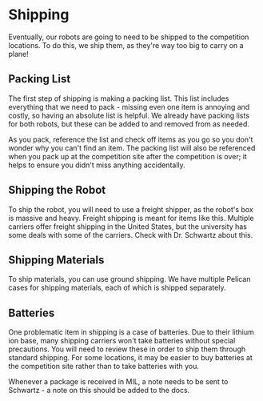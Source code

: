 # Shipping

Eventually, our robots are going to need to be shipped to the competition locations.
To do this, we ship them, as they're way too big to carry on a plane!

## Packing List

The first step of shipping is making a packing list. This list includes everything
that we need to pack - missing even one item is annoying and costly, so having
an absolute list is helpful. We already have packing lists for both robots, but
these can be added to and removed from as needed.

As you pack, reference the list and check off items as you go so you don't wonder
why you can't find an item. The packing list will also be referenced when you
pack up at the competition site after the competition is over; it helps to ensure
you didn't miss anything accidentally.

## Shipping the Robot

To ship the robot, you will need to use a freight shipper, as the robot's box
is massive and heavy. Freight shipping is meant for items like this. Multiple
carriers offer freight shipping in the United States, but the university has some
deals with some of the carriers. Check with Dr. Schwartz about this.

## Shipping Materials

To ship materials, you can use ground shipping. We have multiple Pelican cases
for shipping materials, each of which is shipped separately.

## Batteries

One problematic item in shipping is a case of batteries. Due to their lithium
ion base, many shipping carriers won't take batteries without special precautions.
You will need to review these in order to ship them through standard shipping.
For some locations, it may be easier to buy batteries at the competition site
rather than to take batteries with you.

Whenever a package is received in MIL, a note needs to be sent to Schwartz - a note on this should be added to the docs.
